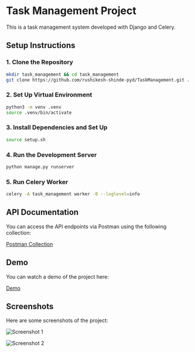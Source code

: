 
# Task Management Project

This is a task management system developed with Django and Celery.

## Setup Instructions

### 1. Clone the Repository

```bash
mkdir task_management && cd task_management
git clone https://github.com/rushikesh-shinde-pyd/TaskManagement.git .
```

### 2. Set Up Virtual Environment

```bash
python3 -m venv .venv
source .venv/bin/activate
```

### 3. Install Dependencies and Set Up

```bash
source setup.sh
```

### 4. Run the Development Server

```bash
python manage.py runserver
```

### 5. Run Celery Worker

```bash
celery -A task_management worker -B --loglevel=info
```

## API Documentation

You can access the API endpoints via Postman using the following collection:

[Postman Collection](https://documenter.getpostman.com/view/9822314/2sA3kRJPh9)

## Demo

You can watch a demo of the project here:

[Demo](https://drive.google.com/file/d/1ShcKWU5f5-Jr6MqcT-z1RT4VlWYamOOJ/view?usp=sharing)

## Screenshots

Here are some screenshots of the project:

![Screenshot 1](https://tinyurl.com/2yaqge7q)

![Screenshot 2](https://tinyurl.com/23pef4ng)
